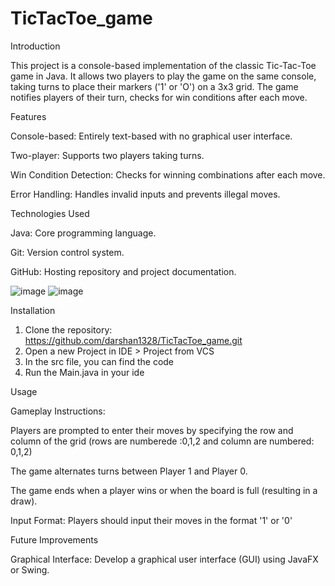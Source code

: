 # TicTacToe_game
Introduction

This project is a console-based implementation of the classic Tic-Tac-Toe game in Java. It allows two players to play the game on the same console, taking turns to place their markers ('1' or 'O') on a 3x3 grid. The game notifies players of their turn, checks for win conditions after each move.


Features

 Console-based: Entirely text-based with no graphical user interface.
 
 Two-player: Supports two players taking turns.
 
 Win Condition Detection: Checks for winning combinations after each move.
 
 Error Handling: Handles invalid inputs and prevents illegal moves.

Technologies Used

Java: Core programming language.

Git: Version control system.

GitHub: Hosting repository and project documentation.

![image](https://github.com/user-attachments/assets/1eea16c1-7aba-4481-8cad-6f3403979ce8)   ![image](https://github.com/user-attachments/assets/2d477b30-72a3-4fb6-a941-22440b4a54c4) 


Installation
1. Clone the repository:
   https://github.com/darshan1328/TicTacToe_game.git
2. Open a new Project in IDE > Project from VCS
3. In the src file, you can find the code
4. Run the Main.java in your ide


Usage

Gameplay Instructions:

 Players are prompted to enter their moves by specifying the row and column of the grid (rows are numberede :0,1,2 and column are numbered: 0,1,2)

 The game alternates turns between Player 1 and Player 0.

 The game ends when a player wins or when the board is full (resulting in a draw).

 Input Format: Players should input their moves in the format '1' or '0'


 Future Improvements
 
 Graphical Interface: Develop a graphical user interface (GUI) using JavaFX or Swing.

   





